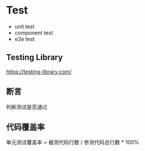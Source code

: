 # Test

* unit test
* component test
* e2e test

## Testing Library

https://testing-library.com/

## 断言

判断测试是否通过

## 代码覆盖率

单元测试覆盖率 = 被测代码行数 / 参测代码总行数 * 100%
